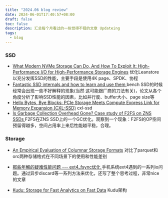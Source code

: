 ```yaml
---
title: "2024.06 blog review"
date: 2024-06-01T17:40:57+08:00
draft: false
toc: false
description: 汇总每个月看过的一些觉得不错的文章 Updateing
tags: 
  - blog
---
```


### SSD

- [What Modern NVMe Storage Can Do, And How To Exploit It: High-Performance I/O for High-Performance Storage Engines](https://www.vldb.org/pvldb/vol16/p2090-haas.pdf) 优化Leanstore以充分发挥SSD的性能，主要手段是使用4K page、SPDK、协程
- [Fantastic SSD internals and how to learn and use them
](https://dl.acm.org/doi/10.1145/3534056.3534940) bench SSD的时候经常会出现一些不好解释的现象(当然 这可能跟厂商的刀法有关)，论文从各个角度分析了影响SSD性能的因素，比如并行度、buffer大小、page size等
- [Hello Bytes, Bye Blocks: PCIe Storage Meets Compute Express Link for Memory Expansion (CXL-SSD)](https://www.hotstorage.org/2022/camera-ready/hotstorage22-31/pdf/hotstorage22-31.pdf) cxl-ssd
- [Is Garbage Collection Overhead Gone? Case study of F2FS on ZNS SSDs
](https://dl.acm.org/doi/10.1145/3599691.3603409) F2FS在ZNS SSD上的一个GC优化。观察到一个现象：F2FS的OP空间预留得越多，空间占用率上来后性能越平稳，合理。

### Storage
- [An Empirical Evaluation of Columnar Storage Formats](https://www.vldb.org/pvldb/vol17/p148-zeng.pdf) 对比了parquet和orc两种存储格式在不同场景下的使用和性能差别

- [那些年解的疑难性能问题 --- ext4_fsync优化
](https://zhuanlan.zhihu.com/p/339703328?utm_campaign=) 手机系统ext4遇到的一系列io问题。通过异步discard等一系列方法来优化，还写了整个思考过程，非常nice的文章

- [Kudu: Storage for Fast Analytics on Fast Data](https://blog.mwish.me/2022/10/30/Kudu-Storage-for-Fast-Analytics-on-Fast-Data/) Kudu架构
